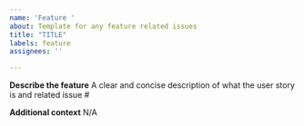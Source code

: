 ```yaml
---
name: 'Feature '
about: Template for any feature related issues
title: "TITLE"
labels: feature
assignees: ''

---
```


<!-- 
Each feature should be linked to a parent user story (if applicable)
-->

**Describe the feature**
A clear and concise description of what the user story is and related issue #

<!-- Add any other context about the problem here or link any related issues -->
**Additional context**
N/A
